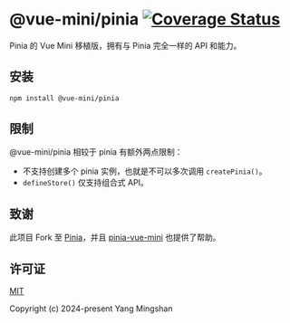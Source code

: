 # @vue-mini/pinia <a href="https://codecov.io/gh/vue-mini/vue-mini"><img src="https://img.shields.io/codecov/c/github/vue-mini/vue-mini.svg" alt="Coverage Status"></a>

Pinia 的 Vue Mini 移植版，拥有与 Pinia 完全一样的 API 和能力。

## 安装

```bash
npm install @vue-mini/pinia
```

## 限制

@vue-mini/pinia 相较于 pinia 有额外两点限制：

- 不支持创建多个 pinia 实例，也就是不可以多次调用 `createPinia()`。
- `defineStore()` 仅支持组合式 API。

## 致谢

此项目 Fork 至 [Pinia](https://github.com/vuejs/pinia)，并且 [pinia-vue-mini](https://github.com/akinoccc/pinia-vue-mini) 也提供了帮助。

## 许可证

[MIT](https://opensource.org/licenses/MIT)

Copyright (c) 2024-present Yang Mingshan
